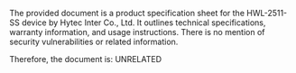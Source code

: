 The provided document is a product specification sheet for the HWL-2511-SS device by Hytec Inter Co., Ltd. It outlines technical specifications, warranty information, and usage instructions. There is no mention of security vulnerabilities or related information.

Therefore, the document is: UNRELATED